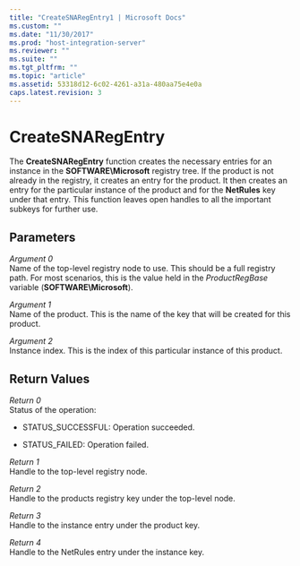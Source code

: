 ```yaml
---
title: "CreateSNARegEntry1 | Microsoft Docs"
ms.custom: ""
ms.date: "11/30/2017"
ms.prod: "host-integration-server"
ms.reviewer: ""
ms.suite: ""
ms.tgt_pltfrm: ""
ms.topic: "article"
ms.assetid: 53318d12-6c02-4261-a31a-480aa75e4e0a
caps.latest.revision: 3
---
```

# CreateSNARegEntry
The **CreateSNARegEntry** function creates the necessary entries for an instance in the **SOFTWARE\Microsoft** registry tree. If the product is not already in the registry, it creates an entry for the product. It then creates an entry for the particular instance of the product and for the **NetRules** key under that entry. This function leaves open handles to all the important subkeys for further use.  
  
## Parameters  
 *Argument 0*  
 Name of the top-level registry node to use. This should be a full registry path. For most scenarios, this is the value held in the *ProductRegBase* variable (**SOFTWARE\Microsoft**).  
  
 *Argument 1*  
 Name of the product. This is the name of the key that will be created for this product.  
  
 *Argument 2*  
 Instance index. This is the index of this particular instance of this product.  
  
## Return Values  
 *Return 0*  
 Status of the operation:  
  
-   STATUS_SUCCESSFUL: Operation succeeded.  
  
-   STATUS_FAILED: Operation failed.  
  
 *Return 1*  
 Handle to the top-level registry node.  
  
 *Return 2*  
 Handle to the products registry key under the top-level node.  
  
 *Return 3*  
 Handle to the instance entry under the product key.  
  
 *Return 4*  
 Handle to the NetRules entry under the instance key.